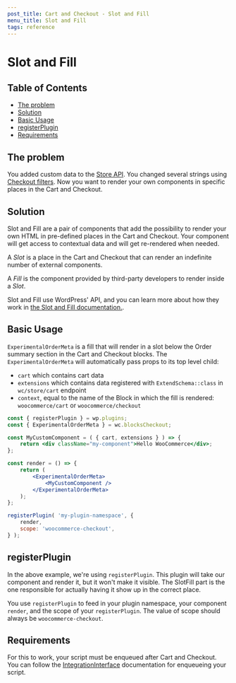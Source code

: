 ```yaml
---
post_title: Cart and Checkout - Slot and Fill
menu_title: Slot and Fill
tags: reference
---
```


# Slot and Fill <!-- omit in toc -->

## Table of Contents <!-- omit in toc -->

-   [The problem](#the-problem)
-   [Solution](#solution)
-   [Basic Usage](#basic-usage)
-   [registerPlugin](#registerplugin)
-   [Requirements](#requirements)

## The problem

You added custom data to the [Store API](../rest-api/extend-rest-api-add-data.md). You changed several strings using [Checkout filters](./available-filters.md). Now you want to render your own components in specific places in the Cart and Checkout.

## Solution

Slot and Fill are a pair of components that add the possibility to render your own HTML in pre-defined places in the Cart and Checkout. Your component will get access to contextual data and will get re-rendered when needed.

A _Slot_ is a place in the Cart and Checkout that can render an indefinite number of external components.

A _Fill_ is the component provided by third-party developers to render inside a _Slot_.

Slot and Fill use WordPress' API, and you can learn more about how they work in [the Slot and Fill documentation.](https://github.com/WordPress/gutenberg/tree/trunk/packages/components/src/slot-fill).

## Basic Usage

`ExperimentalOrderMeta` is a fill that will render in a slot below the Order summary section in the Cart and Checkout blocks.
The `ExperimentalOrderMeta` will automatically pass props to its top level child:

-   `cart` which contains cart data
-   `extensions` which contains data registered with `ExtendSchema::class` in `wc/store/cart` endpoint
-   `context`, equal to the name of the Block in which the fill is rendered: `woocommerce/cart` or `woocommerce/checkout`

```jsx
const { registerPlugin } = wp.plugins;
const { ExperimentalOrderMeta } = wc.blocksCheckout;

const MyCustomComponent = ( { cart, extensions } ) => {
	return <div className="my-component">Hello WooCommerce</div>;
};

const render = () => {
	return (
		<ExperimentalOrderMeta>
			<MyCustomComponent />
		</ExperimentalOrderMeta>
	);
};

registerPlugin( 'my-plugin-namespace', {
	render,
	scope: 'woocommerce-checkout',
} );
```

## registerPlugin

In the above example, we're using `registerPlugin`. This plugin will take our component and render it, but it won't make it visible. The SlotFill part is the one responsible for actually having it show up in the correct place.

You use `registerPlugin` to feed in your plugin namespace, your component `render`, and the scope of your `registerPlugin`. The value of scope should always be `woocommerce-checkout`.

## Requirements

For this to work, your script must be enqueued after Cart and Checkout. You can follow the [IntegrationInterface](https://github.com/woocommerce/woocommerce-gutenberg-products-block/blob/50f9b3e8d012f425d318908cc13d9c601d97bd68/docs/extensibility/integration-interface.md) documentation for enqueueing your script.
